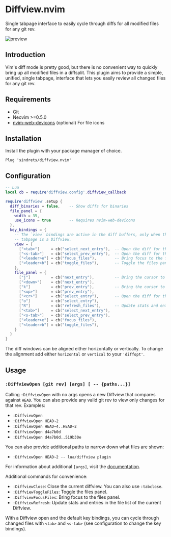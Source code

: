 # Diffview.nvim

Single tabpage interface to easily cycle through diffs for all modified files
for any git rev.

![preview](.github/media/screenshot_1.png)

## Introduction

Vim's diff mode is pretty good, but there is no convenient way to quickly bring
up all modified files in a diffsplit. This plugin aims to provide a simple,
unified, single tabpage, interface that lets you easily review all changed files
for any git rev.

## Requirements

- Git
- Neovim >=0.5.0
- [nvim-web-devicons](https://github.com/kyazdani42/nvim-web-devicons) (optional) For file icons

## Installation

Install the plugin with your package manager of choice.

```vim
Plug 'sindrets/diffview.nvim'
```

## Configuration

```lua
-- Lua
local cb = require'diffview.config'.diffview_callback

require'diffview'.setup {
  diff_binaries = false,    -- Show diffs for binaries
  file_panel = {
    width = 35,
    use_icons = true        -- Requires nvim-web-devicons
  },
  key_bindings = {
    -- The `view` bindings are active in the diff buffers, only when the current
    -- tabpage is a Diffview.
    view = {
      ["<tab>"]     = cb("select_next_entry"),  -- Open the diff for the next file 
      ["<s-tab>"]   = cb("select_prev_entry"),  -- Open the diff for the previous file
      ["<leader>e"] = cb("focus_files"),        -- Bring focus to the files panel
      ["<leader>b"] = cb("toggle_files"),       -- Toggle the files panel.
    },
    file_panel = {
      ["j"]         = cb("next_entry"),         -- Bring the cursor to the next file entry
      ["<down>"]    = cb("next_entry"),
      ["k"]         = cb("prev_entry"),         -- Bring the cursor to the previous file entry.
      ["<up>"]      = cb("prev_entry"),
      ["<cr>"]      = cb("select_entry"),       -- Open the diff for the selected entry.
      ["o"]         = cb("select_entry"),
      ["R"]         = cb("refresh_files"),      -- Update stats and entries in the file list.
      ["<tab>"]     = cb("select_next_entry"),
      ["<s-tab>"]   = cb("select_prev_entry"),
      ["<leader>e"] = cb("focus_files"),
      ["<leader>b"] = cb("toggle_files"),
    }
  }
}
```

The diff windows can be aligned either horizontally or vertically. To change
the alignment add either `horizontal` or `vertical` to your `'diffopt'`.

## Usage

### `:DiffviewOpen [git rev] [args] [ -- {paths...}]`

Calling `:DiffviewOpen` with no args opens a new Diffview that compares against
`HEAD`. You can also provide any valid git rev to view only changes for that
rev. Examples:

- `:DiffviewOpen`
- `:DiffviewOpen HEAD~2`
- `:DiffviewOpen HEAD~4..HEAD~2`
- `:DiffviewOpen d4a7b0d`
- `:DiffviewOpen d4a7b0d..519b30e`

You can also provide additional paths to narrow down what files are shown:

- `:DiffviewOpen HEAD~2 -- lua/diffview plugin`

For information about additional `[args]`, visit the [documentation](https://github.com/sindrets/diffview.nvim/blob/main/doc/diffview.txt).

Additional commands for convenience:

- `:DiffviewClose`: Close the current diffview. You can also use `:tabclose`.
- `:DiffviewToggleFiles`: Toggle the files panel.
- `:DiffviewFocusFiles`: Bring focus to the files panel.
- `:DiffviewRefresh`: Update stats and entries in the file list of the current
  Diffview.

With a Diffview open and the default key bindings, you can cycle through changed
files with `<tab>` and `<s-tab>` (see configuration to change the key bindings).
